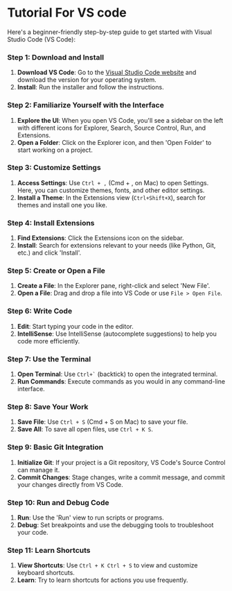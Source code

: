 # Tutorial For VS code 
Here's a beginner-friendly step-by-step guide to get started with Visual Studio Code (VS Code):

### Step 1: Download and Install
1. **Download VS Code**: Go to the [Visual Studio Code website](https://code.visualstudio.com/) and download the version for your operating system.
2. **Install**: Run the installer and follow the instructions.

### Step 2: Familiarize Yourself with the Interface
1. **Explore the UI**: When you open VS Code, you'll see a sidebar on the left with different icons for Explorer, Search, Source Control, Run, and Extensions.
2. **Open a Folder**: Click on the Explorer icon, and then 'Open Folder' to start working on a project.

### Step 3: Customize Settings
1. **Access Settings**: Use `Ctrl + ,` (Cmd + , on Mac) to open Settings. Here, you can customize themes, fonts, and other editor settings.
2. **Install a Theme**: In the Extensions view (`Ctrl+Shift+X`), search for themes and install one you like.

### Step 4: Install Extensions
1. **Find Extensions**: Click the Extensions icon on the sidebar.
2. **Install**: Search for extensions relevant to your needs (like Python, Git, etc.) and click 'Install'.

### Step 5: Create or Open a File
1. **Create a File**: In the Explorer pane, right-click and select 'New File'.
2. **Open a File**: Drag and drop a file into VS Code or use `File > Open File`.

### Step 6: Write Code
1. **Edit**: Start typing your code in the editor.
2. **IntelliSense**: Use IntelliSense (autocomplete suggestions) to help you code more efficiently.

### Step 7: Use the Terminal
1. **Open Terminal**: Use `` Ctrl+` `` (backtick) to open the integrated terminal.
2. **Run Commands**: Execute commands as you would in any command-line interface.

### Step 8: Save Your Work
1. **Save File**: Use `Ctrl + S` (Cmd + S on Mac) to save your file.
2. **Save All**: To save all open files, use `Ctrl + K S`.

### Step 9: Basic Git Integration
1. **Initialize Git**: If your project is a Git repository, VS Code's Source Control can manage it.
2. **Commit Changes**: Stage changes, write a commit message, and commit your changes directly from VS Code.

### Step 10: Run and Debug Code
1. **Run**: Use the 'Run' view to run scripts or programs.
2. **Debug**: Set breakpoints and use the debugging tools to troubleshoot your code.

### Step 11: Learn Shortcuts
1. **View Shortcuts**: Use `Ctrl + K Ctrl + S` to view and customize keyboard shortcuts.
2. **Learn**: Try to learn shortcuts for actions you use frequently.


